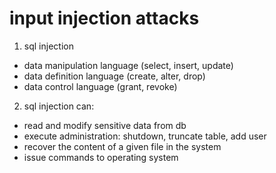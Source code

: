 # input injection attacks

1. sql injection
  * data manipulation language (select, insert, update)
  * data definition language (create, alter, drop)
  * data control language (grant, revoke)

2. sql injection can:
  * read and modify sensitive data from db
  * execute administration: shutdown, truncate table, add user
  * recover the content of a given file in the system 
  * issue commands to operating system
